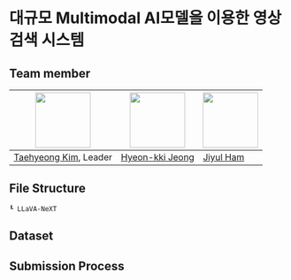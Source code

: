 # 대규모 Multimodal AI모델을 이용한 영상 검색 시스템


## Team member
|<img src="https://avatars.githubusercontent.com/u/42865570?v=4" width="100">| <img src="https://avatars.githubusercontent.com/u/141913492?v=4" width="100">|<img src="https://avatars.githubusercontent.com/YUL-git" width="100">|
|-|-|-|
|[Taehyeong Kim](https://github.com/GNOEYHEAT), Leader|[Hyeon-kki Jeong](https://github.com/Hyeon-kki)|[Jiyul Ham](https://github.com/YUL-git)|

## File Structure
```
┖ LLaVA-NeXT
```

## Dataset

## Submission Process

